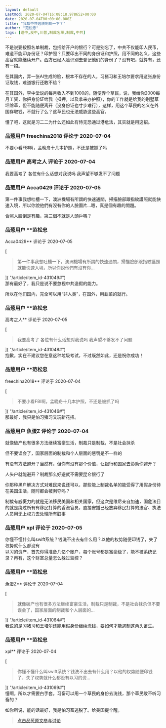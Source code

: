 ```yaml
---
layout: default
Lastmod: 2020-07-04T16:08:18.978652+00:00
date: 2020-07-04T00:00:00.000Z
title: "我帮中共逃脱制裁一下？"
author: "范松忠"
tags: [送中,反中,川普,制裁名單,制裁,中共]
---
```


不是说要按照名单制裁，包括给开户的银行？可是别忘了，中共不仅能印人民币，难道不能印身份证？印护照？只要印出不同的身份证和护照，用不同的名义，这些高官就能继续开户。西方已经人脸识别去登记他们的身份了？没有吧，就算有，还有一招。  
  
在其国内，弄一张AI生成的脸，根本不存在的人，习猪习和王培尔要求用这张身份证取钱，难道银行还敢不给？  
  
在其国外，李中堂说的每月收入不到1000的，随便弄个草民，说，我给你2000每月工资，你把身份证给我（扣押，以及拿来办护照），你的工作就是给我的别墅草坪除草，但不能随便离开（没身份证也寸步难行），这样，用这个草民的名义在外国存取钱，不就行了么？这草民也无法威胁这些高官。  
  
懂了吧，这就是习二二为什么还如此有恃无恐通过港危法，其实就是用这招。

            
### 品葱用户 **freechina2018** 评论于 2020-07-04
        
不要小看FBI啊，孟晚舟十几本护照，不还是被抓了吗
        


            
### 品葱用户 **高考之人** 评论于 2020-07-04
        
我要高考了 各位有什么话想对我说吗 我声望不够发不了问题
        


            
### 品葱用户 **Acca0429** 评论于 2020-07-05
        
第一件事我想吐槽一下，澳洲機場有所謂的快速通關，掃描臉部跟指紋護照就能快速入境，所以你說他們有沒有你的人臉圖片...嗯，真是個有趣的問題。  
  
合照人臉倒是有趣，第三個不就是人頭戶嗎？
        


            
### 品葱用户 **范松忠 
Acca0429** 评论于 2020-07-05
        
[

> 第一件事我想吐槽一下，澳洲機場有所謂的快速通關，掃描臉部跟指紋護照就能快速入境，所以你說他們有沒有你...

]( "/article/item_id-431049#")  
那有最好了，我只是说不要忽视中共造假的能力。  
  
所以在他们国内，完全可以用“非人类”，在国外，用韭菜的就行。
        


            
### 品葱用户 **范松忠 
高考之人** 评论于 2020-07-05
        
[

> 我要高考了 各位有什么话想对我说吗 我声望不够发不了问题

]( "/article/item_id-431048#")  
抱歉，实在不建议您在意这种垃圾考试，不过既然如此，还是祝你成功！
        


            
### 品葱用户 **范松忠 
freechina2018** 评论于 2020-07-04
        
[

> 不要小看FBI啊，孟晚舟十几本护照，不还是被抓了吗

]( "/article/item_id-431046#")  
那最好，我只是怕习猪习又玩新花招。
        


            
### 品葱用户 **魚蛋Z** 评论于 2020-07-04
        
就像破产也有很多方法继续富豪生活，制裁只是制裁，不是社会抹杀  
  
但不要误会了，国家层面的制裁和个人层面的惩罚是不一样的  
  
有没有方法避开？当然有，但你有没有那个价值，让银行和国家去协助你避开？  
  
人头户就能避开？制裁那么好避就不需要昆仑银行了  
  
你那种黑户解决方式对难民来说还可以，那些能上制裁名单的能受得了用假身份待在美国生活，随时都会被剥夺吗？  
  
制裁有威慑力的就是无法移民美国和相关国家，但这次是维尼亲自加速，国危法目的就是绕过所有有移民打算的香港官员，直接安插已经放弃移民打算的法官、执法人员用无上权力去处理所有脏事
        


            
### 品葱用户 **xpl** 评论于 2020-07-05
        
你懂不懂什么叫swift系统？钱洗不出去有什么用？以他的权势随便印钱了，失了权势就什么都没有  
以习的资产，首先你得准备几亿个账户，每个账号都是富豪级了，能不被系统记录？再有，这个财富总量怎么躲过监控？
        


            
### 品葱用户 **范松忠 
魚蛋Z** 评论于 2020-07-04
        
[

> 就像破产也有很多方法继续富豪生活，制裁只是制裁，不是社会抹杀但不要误会了，国家层面的制裁和个人层面的...

]( "/article/item_id-431064#")  
我说的是习猪习和王培尔还能用假身份继续洗钱，要如何才能遏制这两头畜生。
        


            
### 品葱用户 **范松忠 
xpl** 评论于 2020-07-04
        
[

> 你懂不懂什么叫swift系统？钱洗不出去有什么用？以他的权势随便印钱了，失了权势就什么都没有以习的资...

]( "/article/item_id-431069#")  
懂啊，所以才需要白手套，习畜可以用一个草民的身份去洗钱，那个草民敢不听习畜的？  
  
如你所说，能的话最好，我是怕习畜逃脱了。给美国提个醒。
        






> [点击品葱原文参与讨论](https://pincong.rocks/article/21211)

